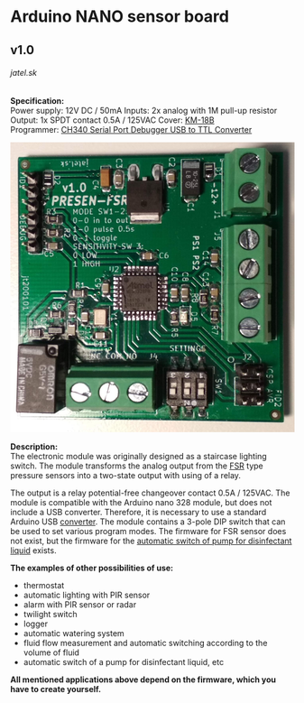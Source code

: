 # Arduino NANO sensor board
## v1.0
###### jatel.sk

**Specification:**  
Power supply: 12V DC / 50mA
Inputs: 2x analog with 1M pull-up resistor
Output: 1x SPDT contact 0.5A / 125VAC
Cover: [KM-18B](https://www.tme.eu/sk/details/km-18b/skatulky-pre-poplasne-zariad-a-senzory/maszczyk/km-18b-bk/)  
Programmer: [CH340 Serial Port Debugger USB to TTL Converter](https://www.aliexpress.com/item/32645188490.html?spm=a2g0o.productlist.0.0.66445f43KrMtc2&algo_pvid=d437ea6a-45e1-45a2-b66c-f30d704bff8e&algo_expid=d437ea6a-45e1-45a2-b66c-f30d704bff8e-24&btsid=2100bdd816126106735653811e7d0a&ws_ab_test=searchweb0_0,searchweb201602_,searchweb201603_)

![](presen-fsr.jpg)

**Description:**  
The electronic module was originally designed as  a staircase lighting switch. The module transforms the analog output from the [FSR](https://www.conrad.sk/senzor-tlaku-fsr-408.k503372) type pressure sensors into a two-state output with using of a relay.   

The output is a relay potential-free changeover contact 0.5A / 125VAC. The module is compatible with the Arduino nano 328 module, but does not include a USB converter. Therefore, it is necessary to use a standard Arduino USB [converter](https://www.aliexpress.com/item/32645188490.html?spm=a2g0o.productlist.0.0.66445f43KrMtc2&algo_pvid=d437ea6a-45e1-45a2-b66c-f30d704bff8e&algo_expid=d437ea6a-45e1-45a2-b66c-f30d704bff8e-24&btsid=2100bdd816126106735653811e7d0a&ws_ab_test=searchweb0_0,searchweb201602_,searchweb201603_). The module contains a 3-pole DIP switch that can be used to set various program modes. The firmware for FSR sensor does not exist, but the firmware for the [automatic switch of pump for disinfectant liquid](https://github.com/jatel903/pwp12.git)  exists.

**The examples of other possibilities of use:**

* thermostat
* automatic lighting with PIR sensor
* alarm with PIR sensor or radar
* twilight switch
* logger
* automatic watering system
* fluid flow measurement and automatic switching according to the volume of fluid
* automatic switch of a pump for disinfectant liquid, etc  

**All mentioned applications above depend on the firmware, which you have to create yourself.**  